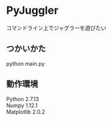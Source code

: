 # PyJuggler
コマンドライン上でジャグラーを遊びたい

## つかいかた
python main.py

## 動作環境
Python 2.7.13  
Numpy 1.12.1  
Matplotlib 2.0.2
